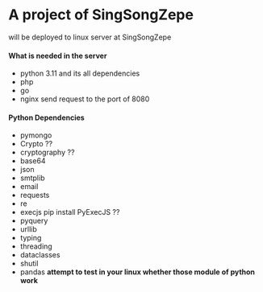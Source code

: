 # A project of SingSongZepe

will be deployed to linux server at SingSongZepe

#### What is needed in the server

- python 3.11 and its all dependencies
- php
- go
- nginx send request to the port of 8080


#### Python Dependencies
- pymongo
- Crypto   ??
- cryptography  ??
- base64
- json
- smtplib
- email
- requests
- re
- execjs  pip install PyExecJS ??
- pyquery   
- urllib
- typing
- threading
- dataclasses
- shutil
- pandas
__attempt to test in your linux whether those module of python work__